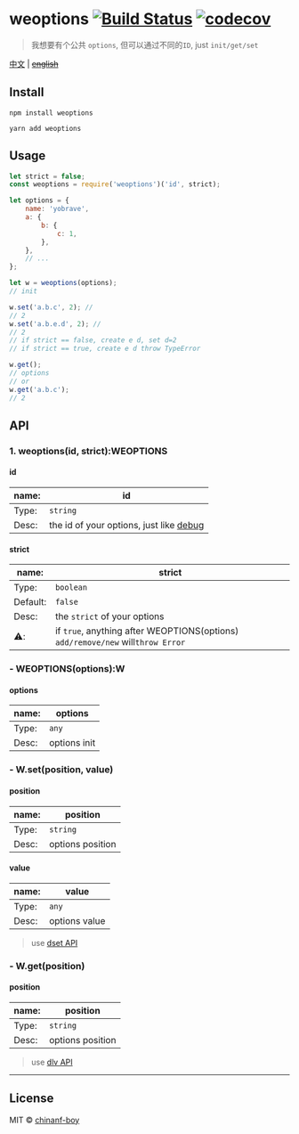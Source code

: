 # weoptions [![Build Status](https://travis-ci.org/chinanf-boy/weoptions.svg?branch=master)](https://travis-ci.org/chinanf-boy/weoptions) [![codecov](https://codecov.io/gh/chinanf-boy/weoptions/badge.svg?branch=master)](https://codecov.io/gh/chinanf-boy/weoptions?branch=master)

> 我想要有个公共 `options`, 但可以通过不同的`ID`, just `init/get/set`

[中文](./readme.md) | ~~[english](./readme.en.md)~~

## Install

```
npm install weoptions
```

```
yarn add weoptions
```

## Usage

```js
let strict = false;
const weoptions = require('weoptions')('id', strict);

let options = {
	name: 'yobrave',
	a: {
		b: {
			c: 1,
		},
	},
	// ...
};

let w = weoptions(options);
// init

w.set('a.b.c', 2); //
// 2
w.set('a.b.e.d', 2); //
// 2
// if strict == false, create e d, set d=2
// if strict == true, create e d throw TypeError

w.get();
// options
// or
w.get('a.b.c');
// 2
```

## API

### 1. weoptions(id, strict):WEOPTIONS

#### id

| name: | id                                                                              |
| ----- | ------------------------------------------------------------------------------- |
| Type: | `string`                                                                        |
| Desc: | the id of your options, just like [debug](https://github.com/visionmedia/debug) |

#### strict

| name:    | strict                                                                          |
| -------- | ------------------------------------------------------------------------------- |
| Type:    | `boolean`                                                                       |
| Default: | `false`                                                                         |
| Desc:    | the `strict` of your options                                                    |
| ⚠️:      | if `true`, anything after WEOPTIONS(options) `add/remove/new` will`throw Error` |  |

### - WEOPTIONS(options):W

#### options

| name: | options      |
| ----- | ------------ |
| Type: | `any`        |
| Desc: | options init |

### - W.set(position, value)

#### position

| name: | position         |
| ----- | ---------------- |
| Type: | `string`         |
| Desc: | options position |

#### value

| name: | value         |
| ----- | ------------- |
| Type: | `any`         |
| Desc: | options value |

> use [dset API](https://github.com/lukeed/dset)

### - W.get(position)

#### position

| name: | position         |
| ----- | ---------------- |
| Type: | `string`         |
| Desc: | options position |

> use [dlv API](https://github.com/developit/dlv)

---

## License

MIT © [chinanf-boy](http://llever.com)
